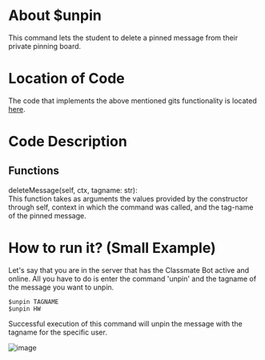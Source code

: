 # About $unpin
This command lets the student to delete a pinned message from their private pinning board.

# Location of Code
The code that implements the above mentioned gits functionality is located [here](https://github.com/SE21-Team2/ClassMateBot/blob/main/cogs/pinning.py).

# Code Description
## Functions
deleteMessage(self, ctx, tagname: str): <br>
This function takes as arguments the values provided by the constructor through self, context in which the command was called, and the tag-name of the pinned message.

# How to run it? (Small Example)
Let's say that you are in the server that has the Classmate Bot active and online. All you have to do is 
enter the command 'unpin' and the tagname of the message you want to unpin.
```
$unpin TAGNAME 
$unpin HW 
```
Successful execution of this command will unpin the message with the tagname for the specific user.

![image](https://user-images.githubusercontent.com/32313919/140254980-48641eed-7cd0-4eba-8481-3b8537679823.png)
